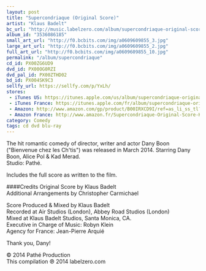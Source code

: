```yaml
---
layout: post
title: "Supercondriaque (Original Score)"
artist: "Klaus Badelt"
bc_url: "http://music.labelzero.com/album/supercondriaque-original-score"
album_id: "3536086185"
small_art_url: "http://f0.bcbits.com/img/a0609609855_3.jpg"
large_art_url: "http://f0.bcbits.com/img/a0609609855_2.jpg"
full_art_url: "http://f0.bcbits.com/img/a0609609855_10.jpg"
permalink: "/album/supercondriaque"
cd_id: PX00ZG6UD9
dvd_id: PX00OG0RZI
dvd_pal_id: PX00ZTHD02
bd_id: PX004SK9C3
sellfy_url: https://sellfy.com/p/YxLh/
stores:
 - iTunes US: https://itunes.apple.com/us/album/supercondriaque-original-score/id830778910?uo=4&at=11lmv4
 - iTunes France: https://itunes.apple.com/fr/album/supercondriaque-original-score/id830778910?uo=4&at=11lmv4
 - Amazon: http://www.amazon.com/gp/product/B00IRXCD9I/ref=as_li_ss_tl?ie=UTF8&camp=1789&creative=390957&creativeASIN=B00IRXCD9I&linkCode=as2&tag=labelzerocom-20
 - Amazon France: http://www.amazon.fr/Supercondriaque-Original-Score-Klaus-Badelt/dp/B00IRW2ZC4/tag=labelzerocom-20
category: Comedy
tags: cd dvd blu-ray
---
```

The hit romantic comedy of director, writer and actor Dany Boon ("Bienvenue chez les Ch'tis") was released in March 2014.
Starring Dany Boon, Alice Pol &amp; Kad Merad.  
Studio: Pathé.

Includes the full score as written to the film.

####Credits
Original Score by Klaus Badelt  
Additional Arrangements by Christopher Carmichael  
  
Score Produced & Mixed by Klaus Badelt  
Recorded at Air Studios (London), Abbey Road Studios (London)   
Mixed at Klaus Badelt Studios, Santa Monica, CA.  
Executive in Charge of Music: Robyn Klein  
Agency for France: Jean-Pierre Arquié

Thank you, Dany!

© 2014 Path&eacute; Production  
This compilation &#x2117; 2014 labelzero.com


